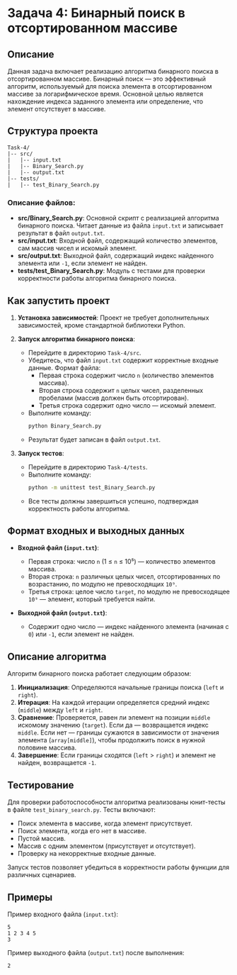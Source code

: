 # Задача 4: Бинарный поиск в отсортированном массиве

## Описание

Данная задача включает реализацию алгоритма бинарного поиска в отсортированном массиве. Бинарный поиск — это эффективный алгоритм, используемый для поиска элемента в отсортированном массиве за логарифмическое время. Основной целью является нахождение индекса заданного элемента или определение, что элемент отсутствует в массиве.

## Структура проекта

```
Task-4/
|-- src/
|   |-- input.txt
|   |-- Binary_Search.py
|   |-- output.txt
|-- tests/
|   |-- test_Binary_Search.py
```

### Описание файлов:

- **src/Binary\_Search.py**: Основной скрипт с реализацией алгоритма бинарного поиска. Читает данные из файла `input.txt` и записывает результат в файл `output.txt`.
- **src/input.txt**: Входной файл, содержащий количество элементов, сам массив чисел и искомый элемент.
- **src/output.txt**: Выходной файл, содержащий индекс найденного элемента или `-1`, если элемент не найден.
- **tests/test\_Binary\_Search.py**: Модуль с тестами для проверки корректности работы алгоритма бинарного поиска.

## Как запустить проект

1. **Установка зависимостей**: Проект не требует дополнительных зависимостей, кроме стандартной библиотеки Python.

2. **Запуск алгоритма бинарного поиска**:

   - Перейдите в директорию `Task-4/src`.
   - Убедитесь, что файл `input.txt` содержит корректные входные данные. Формат файла:
     - Первая строка содержит число `n` (количество элементов массива).
     - Вторая строка содержит `n` целых чисел, разделенных пробелами (массив должен быть отсортирован).
     - Третья строка содержит одно число — искомый элемент.
   - Выполните команду:
     ```sh
     python Binary_Search.py
     ```
   - Результат будет записан в файл `output.txt`.

3. **Запуск тестов**:

   - Перейдите в директорию `Task-4/tests`.
   - Выполните команду:
     ```sh
     python -m unittest test_Binary_Search.py
     ```
   - Все тесты должны завершиться успешно, подтверждая корректность работы алгоритма.

## Формат входных и выходных данных

- **Входной файл (********`input.txt`********)**:

  - Первая строка: число `n` (1 ≤ `n` ≤ 10⁵) — количество элементов массива.
  - Вторая строка: `n` различных целых чисел, отсортированных по возрастанию, по модулю не превосходящих `10⁹`.
  - Третья строка: целое число `target`, по модулю не превосходящее `10⁹` — элемент, который требуется найти.

- **Выходной файл (********`output.txt`********)**:

  - Содержит одно число — индекс найденного элемента (начиная с `0`) или `-1`, если элемент не найден.

## Описание алгоритма

Алгоритм бинарного поиска работает следующим образом:

1. **Инициализация**: Определяются начальные границы поиска (`left` и `right`).
2. **Итерация**: На каждой итерации определяется средний индекс (`middle`) между `left` и `right`.
3. **Сравнение**: Проверяется, равен ли элемент на позиции `middle` искомому значению (`target`). Если да — возвращается индекс `middle`. Если нет — границы сужаются в зависимости от значения элемента (`array[middle]`), чтобы продолжить поиск в нужной половине массива.
4. **Завершение**: Если границы сходятся (`left` > `right`) и элемент не найден, возвращается `-1`.

## Тестирование

Для проверки работоспособности алгоритма реализованы юнит-тесты в файле `test_binary_search.py`. Тесты включают:

- Поиск элемента в массиве, когда элемент присутствует.
- Поиск элемента, когда его нет в массиве.
- Пустой массив.
- Массив с одним элементом (присутствует и отсутствует).
- Проверку на некорректные входные данные.

Запуск тестов позволяет убедиться в корректности работы функции для различных сценариев.

## Примеры

Пример входного файла (`input.txt`):

```
5
1 2 3 4 5
3
```

Пример выходного файла (`output.txt`) после выполнения:

```
2
```
